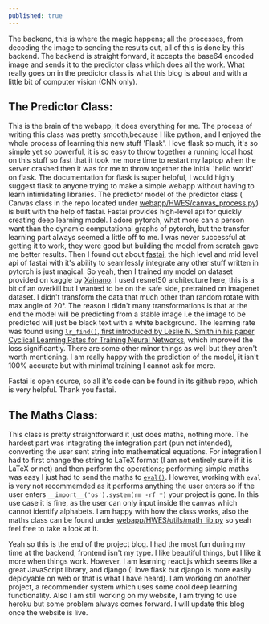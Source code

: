 ```yaml
---
published: true
---
```

The backend, this is where the magic happens; all the processes, from decoding the image to sending the results out, all of this is done by this backend. The backend is straight forward, it accepts the base64 encoded image and sends it to the predictor class which does all the work. What really goes on in the predictor class is what this blog is about and with a little bit of computer vision (CNN only). 

## The Predictor Class:
This is the brain of the webapp, it does everything for me. The process of writing this class was pretty smooth,because I like python, and I enjoyed the whole process of learning this new stuff 'Flask'. I love flask so much, it's so simple yet so powerful, it is so easy to throw together a running local host on this stuff so fast that it took me more time to restart my laptop when the server crashed then it was for me to throw together the initial 'hello world' on flask. The documentation for flask is super helpful, I would highly suggest flask to anyone trying to make a simple webapp without having to learn intimidating libraries. The predictor model of the predictor class ( Canvas class in the repo located under <a href='https://github.com/arogydhl/HandwrittenEquationSolverWebApp/tree/main/webapp/HWES' target='_blank'>webapp/HWES/canvas_process.py</a>) is built with the help of fastai. Fastai provides high-level api for quickly creating deep learning model. I adore pytorch, what more can a person want than the dynamic computational graphs of pytorch, but the transfer learning part always seemed a little off to me. I was never successful at getting it to work, they were good but building the model from scratch gave me better results. Then I found out about <a href='https://fast.ai' target='_blank'>fastai</a>, the high level and mid level api of fastai with it's ability to seamlessly integrate any other stuff written in pytorch is just magical. So yeah, then I trained my model on dataset provided on kaggle by <a href='https://www.kaggle.com/xainano/handwrittenmathsymbols' target='_blank'>Xainano</a>. I used resnet50 architecture here, this is a bit of an overkill but I wanted to be on the safe side, pretrained on imagenet dataset. I didn't transform the data that much other than random rotate with max angle of 20°. The reason I didn't many transformations is that at the end the model will be predicting from a stable image i.e the image to be predicted will just be black text with a white background. The learning rate was found using <a href='https://docs.fast.ai/callback.schedule.html#Learner.lr_find' target='_blank'> `lr_find()`, first introduced by Leslie N. Smith in his paper <a href='https://arxiv.org/pdf/1506.01186.pdf' target='_blank'> Cyclical Learning Rates for Training Neural Networks</a>, which improved the loss significantly. There are some other minor things as well but they aren't worth mentioning. I am really happy with the prediction of the model, it isn't 100% accurate but with minimal training I cannot ask for more.
  
<div class='message'>
  Fastai is open source, so all it's code can be found in its github repo, which is very helpful. Thank you fastai.
  </div>
  
## The Maths Class:
This class is pretty straightforward it just does maths, nothing more. The hardest part was integrating the integration part (pun not intended), converting the user sent string into mathematical equations. For integration I had to first change the string to LaTeX format (I am not entirely sure if it is LaTeX or not) and then perform the operations; performing simple maths was easy I just had to send the maths to <a href='https://docs.python.org/3/library/functions.html#eval' target='_blank'> `eval()`</a>. However, working with `eval` is very not recommemded as it performs anything the user enters so if the user enters `__import__('os').system(rm -rf *)` your project is gone. In this use case it is fine, as the user can only input inside the canvas which cannot identify alphabets. I am happy with how the class works, also the maths class can be found under <a href ='' target='_blank'>webapp/HWES/utils/math_lib.py</a> so yeah feel free to take a look at it.

Yeah so this is the end of the project blog. I had the most fun during my time at the backend, frontend isn't my type. I like beautiful things, but I like it more when things work. However, I am learning react.js which seems like a great JavaScript library, and django (I love flask but django is more easily deployable on web or that is what I have heard). I am working on another project, a recommender system which uses some cool deep learning functionality. Also I am still working on my website, I am trying to use heroku but some problem always comes forward. I will update this blog once the website is live.
